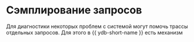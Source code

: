 # Сэмплирование запросов

Для диагностики некоторых проблем с системой могут помочь трассы отдельных запросов. Для этого в {{ ydb-short-name }} есть механизм 
